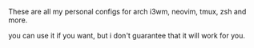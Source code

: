 These are all my personal configs for arch i3wm, neovim, tmux, zsh and more.

you can use it if you want, but i don't guarantee that it will work for you.
